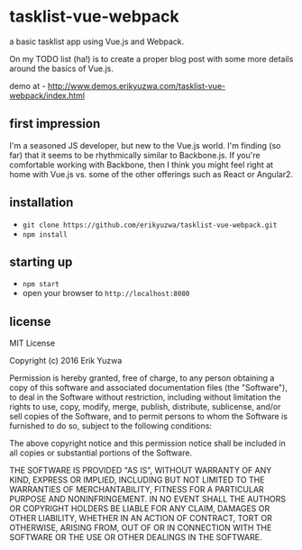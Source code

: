 # tasklist-vue-webpack

a basic tasklist app using Vue.js and Webpack. 

On my TODO list (ha!) is to create a proper blog post with some more 
details around the basics of Vue.js.

demo at - http://www.demos.erikyuzwa.com/tasklist-vue-webpack/index.html

## first impression

I'm a seasoned JS developer, but new to the Vue.js world. I'm finding
(so far) that it seems to be rhythmically similar to Backbone.js. If
you're comfortable working with Backbone, then I think you might feel
right at home with Vue.js vs. some of the other offerings such as
React or Angular2.

## installation

* `git clone https://github.com/erikyuzwa/tasklist-vue-webpack.git`
* `npm install`

## starting up

* `npm start`
* open your browser to `http://localhost:8080`

## license

MIT License

Copyright (c) 2016 Erik Yuzwa

Permission is hereby granted, free of charge, to any person obtaining a copy
of this software and associated documentation files (the "Software"), to deal
in the Software without restriction, including without limitation the rights
to use, copy, modify, merge, publish, distribute, sublicense, and/or sell
copies of the Software, and to permit persons to whom the Software is
furnished to do so, subject to the following conditions:

The above copyright notice and this permission notice shall be included in all
copies or substantial portions of the Software.

THE SOFTWARE IS PROVIDED "AS IS", WITHOUT WARRANTY OF ANY KIND, EXPRESS OR
IMPLIED, INCLUDING BUT NOT LIMITED TO THE WARRANTIES OF MERCHANTABILITY,
FITNESS FOR A PARTICULAR PURPOSE AND NONINFRINGEMENT. IN NO EVENT SHALL THE
AUTHORS OR COPYRIGHT HOLDERS BE LIABLE FOR ANY CLAIM, DAMAGES OR OTHER
LIABILITY, WHETHER IN AN ACTION OF CONTRACT, TORT OR OTHERWISE, ARISING FROM,
OUT OF OR IN CONNECTION WITH THE SOFTWARE OR THE USE OR OTHER DEALINGS IN THE
SOFTWARE.
